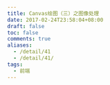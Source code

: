 ```yaml
---
title: Canvas绘图（三）之图像处理
date: 2017-02-24T23:58:04+08:00
draft: false
toc: false
comments: true
aliases:
  - /detail/41
  - /detail/41/
tags:
  - 前端
---
```



